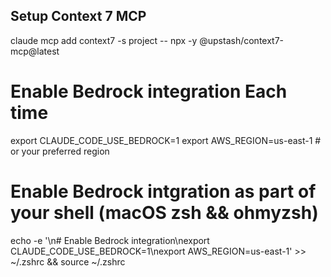 ## Setup Context 7 MCP
claude mcp add context7 -s project -- npx -y @upstash/context7-mcp@latest


# Enable Bedrock integration Each time
export CLAUDE_CODE_USE_BEDROCK=1
export AWS_REGION=us-east-1  # or your preferred region

# Enable Bedrock intgration as part of your shell (macOS zsh && ohmyzsh)
echo -e '\n# Enable Bedrock integration\nexport CLAUDE_CODE_USE_BEDROCK=1\nexport AWS_REGION=us-east-1' >> ~/.zshrc && source ~/.zshrc
